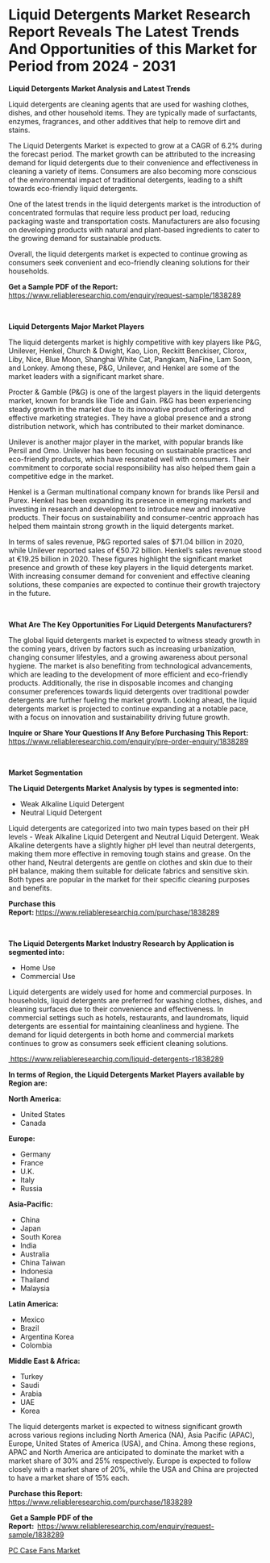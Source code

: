 <p><h1>Liquid Detergents Market Research Report Reveals The Latest Trends And Opportunities of this Market for Period from 2024 - 2031</h1></p><p><strong>Liquid Detergents Market Analysis and Latest Trends</strong></p>
<p><p>Liquid detergents are cleaning agents that are used for washing clothes, dishes, and other household items. They are typically made of surfactants, enzymes, fragrances, and other additives that help to remove dirt and stains.</p><p>The Liquid Detergents Market is expected to grow at a CAGR of 6.2% during the forecast period. The market growth can be attributed to the increasing demand for liquid detergents due to their convenience and effectiveness in cleaning a variety of items. Consumers are also becoming more conscious of the environmental impact of traditional detergents, leading to a shift towards eco-friendly liquid detergents.</p><p>One of the latest trends in the liquid detergents market is the introduction of concentrated formulas that require less product per load, reducing packaging waste and transportation costs. Manufacturers are also focusing on developing products with natural and plant-based ingredients to cater to the growing demand for sustainable products.</p><p>Overall, the liquid detergents market is expected to continue growing as consumers seek convenient and eco-friendly cleaning solutions for their households.</p></p>
<p><strong>Get a Sample PDF of the Report:&nbsp;</strong> <a href="https://www.reliableresearchiq.com/enquiry/request-sample/1838289">https://www.reliableresearchiq.com/enquiry/request-sample/1838289</a></p>
<p>&nbsp;</p>
<p><strong>Liquid Detergents Major Market Players</strong></p>
<p><p>The liquid detergents market is highly competitive with key players like P&G, Unilever, Henkel, Church & Dwight, Kao, Lion, Reckitt Benckiser, Clorox, Liby, Nice, Blue Moon, Shanghai White Cat, Pangkam, NaFine, Lam Soon, and Lonkey. Among these, P&G, Unilever, and Henkel are some of the market leaders with a significant market share.</p><p>Procter & Gamble (P&G) is one of the largest players in the liquid detergents market, known for brands like Tide and Gain. P&G has been experiencing steady growth in the market due to its innovative product offerings and effective marketing strategies. They have a global presence and a strong distribution network, which has contributed to their market dominance.</p><p>Unilever is another major player in the market, with popular brands like Persil and Omo. Unilever has been focusing on sustainable practices and eco-friendly products, which have resonated well with consumers. Their commitment to corporate social responsibility has also helped them gain a competitive edge in the market.</p><p>Henkel is a German multinational company known for brands like Persil and Purex. Henkel has been expanding its presence in emerging markets and investing in research and development to introduce new and innovative products. Their focus on sustainability and consumer-centric approach has helped them maintain strong growth in the liquid detergents market.</p><p>In terms of sales revenue, P&G reported sales of $71.04 billion in 2020, while Unilever reported sales of €50.72 billion. Henkel’s sales revenue stood at €19.25 billion in 2020. These figures highlight the significant market presence and growth of these key players in the liquid detergents market. With increasing consumer demand for convenient and effective cleaning solutions, these companies are expected to continue their growth trajectory in the future.</p></p>
<p>&nbsp;</p>
<p><strong>What Are The Key Opportunities For Liquid Detergents Manufacturers?</strong></p>
<p><p>The global liquid detergents market is expected to witness steady growth in the coming years, driven by factors such as increasing urbanization, changing consumer lifestyles, and a growing awareness about personal hygiene. The market is also benefiting from technological advancements, which are leading to the development of more efficient and eco-friendly products. Additionally, the rise in disposable incomes and changing consumer preferences towards liquid detergents over traditional powder detergents are further fueling the market growth. Looking ahead, the liquid detergents market is projected to continue expanding at a notable pace, with a focus on innovation and sustainability driving future growth.</p></p>
<p><strong>Inquire or Share Your Questions If Any Before Purchasing This Report:</strong> <a href="https://www.reliableresearchiq.com/enquiry/pre-order-enquiry/1838289">https://www.reliableresearchiq.com/enquiry/pre-order-enquiry/1838289</a></p>
<p>&nbsp;</p>
<p><strong>Market Segmentation</strong></p>
<p><strong>The Liquid Detergents Market Analysis by types is segmented into:</strong></p>
<p><ul><li>Weak Alkaline Liquid Detergent</li><li>Neutral Liquid Detergent</li></ul></p>
<p><p>Liquid detergents are categorized into two main types based on their pH levels - Weak Alkaline Liquid Detergent and Neutral Liquid Detergent. Weak Alkaline detergents have a slightly higher pH level than neutral detergents, making them more effective in removing tough stains and grease. On the other hand, Neutral detergents are gentle on clothes and skin due to their pH balance, making them suitable for delicate fabrics and sensitive skin. Both types are popular in the market for their specific cleaning purposes and benefits.</p></p>
<p><strong>Purchase this Report:&nbsp;</strong><a href="https://www.reliableresearchiq.com/purchase/1838289">https://www.reliableresearchiq.com/purchase/1838289</a></p>
<p>&nbsp;</p>
<p><strong>The Liquid Detergents Market Industry Research by Application is segmented into:</strong></p>
<p><ul><li>Home Use</li><li>Commercial Use</li></ul></p>
<p><p>Liquid detergents are widely used for home and commercial purposes. In households, liquid detergents are preferred for washing clothes, dishes, and cleaning surfaces due to their convenience and effectiveness. In commercial settings such as hotels, restaurants, and laundromats, liquid detergents are essential for maintaining cleanliness and hygiene. The demand for liquid detergents in both home and commercial markets continues to grow as consumers seek efficient cleaning solutions.</p></p>
<p><a href="https://www.reliableresearchiq.com/liquid-detergents-r1838289">&nbsp;https://www.reliableresearchiq.com/liquid-detergents-r1838289</a></p>
<p><strong>In terms of Region, the Liquid Detergents Market Players available by Region are:</strong></p>
<p>
    <p> <strong> North America: </strong>
        <ul>
            <li>United States</li>
            <li>Canada</li>
        </ul>
        </p> 
    <p> <strong> Europe: </strong>
        <ul>
            <li>Germany</li>
            <li>France</li>
            <li>U.K.</li>
            <li>Italy</li>
            <li>Russia</li>
        </ul>
        </p> 
    <p> <strong> Asia-Pacific: </strong>
        <ul>
            <li>China</li>
            <li>Japan</li>
            <li>South Korea</li>
            <li>India</li>
            <li>Australia</li>
            <li>China Taiwan</li>
            <li>Indonesia</li>
            <li>Thailand</li>
            <li>Malaysia</li>
        </ul>
        </p> 
    <p> <strong> Latin America: </strong>
        <ul>
            <li>Mexico</li>
            <li>Brazil</li>
            <li>Argentina Korea</li>
            <li>Colombia</li>
        </ul>
        </p> 
    <p> <strong> Middle East & Africa: </strong>
        <ul>
            <li>Turkey</li>
            <li>Saudi</li>
            <li>Arabia</li>
            <li>UAE</li>
            <li>Korea</li>
        </ul>
    </p>
    </p>
<p><p>The liquid detergents market is expected to witness significant growth across various regions including North America (NA), Asia Pacific (APAC), Europe, United States of America (USA), and China. Among these regions, APAC and North America are anticipated to dominate the market with a market share of 30% and 25% respectively. Europe is expected to follow closely with a market share of 20%, while the USA and China are projected to have a market share of 15% each.</p></p>
<p><strong>Purchase this Report: </strong><a href="https://www.reliableresearchiq.com/purchase/1838289">https://www.reliableresearchiq.com/purchase/1838289</a></p>
<p>&nbsp;<strong>Get a Sample PDF of the Report:&nbsp;&nbsp;</strong><a href="https://www.reliableresearchiq.com/enquiry/request-sample/1838289">https://www.reliableresearchiq.com/enquiry/request-sample/1838289</a></p>
<p><strong></strong></p>
<p><p><a href="https://github.com/sydneyHley85/Market-Research-Report-List-1/blob/main/pc-case-fans-market.md">PC Case Fans Market</a></p></p>